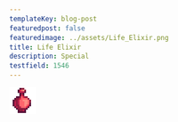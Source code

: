 ```yaml
---
templateKey: blog-post
featuredpost: false
featuredimage: ../assets/Life_Elixir.png
title: Life Elixir
description: Special
testfield: 1546
---
```

![Life Elixir](../assets/Life_Elixir.png)